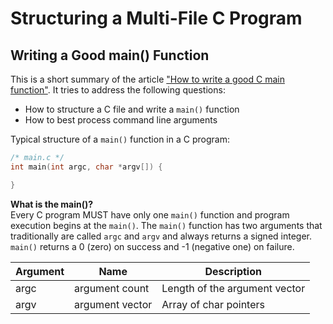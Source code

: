 # Structuring a Multi-File C Program

## Writing a Good main() Function

This is a short summary of the article ["How to write a good C main function"](https://opensource.com/article/19/5/how-write-good-c-main-function). It tries to address the following questions:

* How to structure a C file and write a ```main()``` function
* How to best process command line arguments

Typical structure of a ```main()``` function in a C program:

```C
/* main.c */
int main(int argc, char *argv[]) {

}
```

**What is the main()?**  
Every C program MUST have only one ```main()``` function and program execution begins at the ```main()```. The ```main()``` function has two arguments that traditionally are called ```argc``` and ```argv``` and always returns a signed integer.  ```main()``` returns a 0 (zero) on success and -1 (negative one) on failure.

| Argument | Name            | Description                   |
|----------|-----------------|-------------------------------|
| argc     | argument count  | Length of the argument vector |
| argv     | argument vector | Array of char pointers        |
